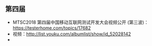 
## 第四届
- MTSC2018 第四届中国移动互联网测试开发大会视频公开 (第三波)：https://testerhome.com/topics/17682
- 视频：http://list.youku.com/albumlist/show/id_52028142
- 